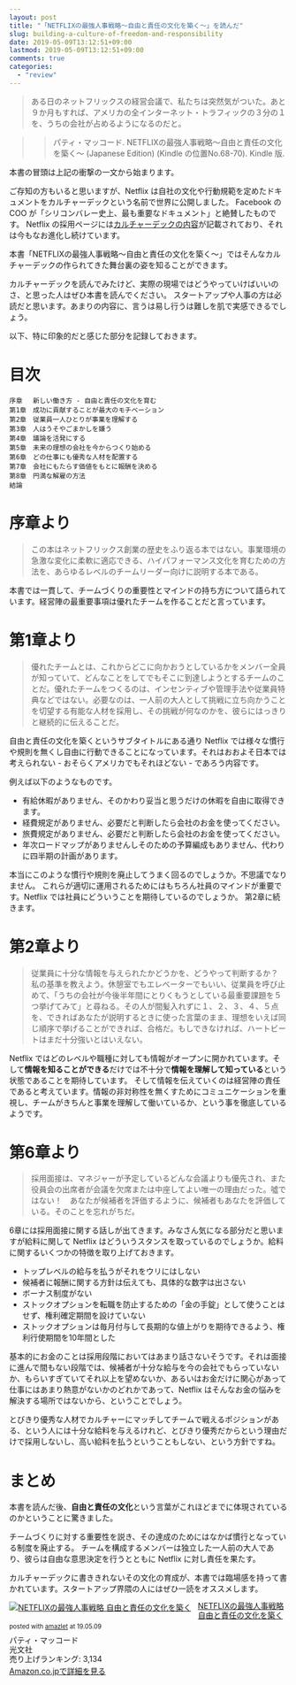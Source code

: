 ```yaml
---
layout: post
title: "「NETFLIXの最強人事戦略～自由と責任の文化を築く～」を読んだ"
slug: building-a-culture-of-freedom-and-responsibility
date: 2019-05-09T13:12:51+09:00
lastmod: 2019-05-09T13:12:51+09:00
comments: true
categories:
  - "review"
---
```


> ある日のネットフリックスの経営会議で、私たちは突然気がついた。あと９か月もすれば、アメリカの全インターネット・トラフィックの３分の１を、うちの会社が占めるようになるのだと。

> > パティ・マッコード. NETFLIXの最強人事戦略～自由と責任の文化を築く～ (Japanese Edition) (Kindle の位置No.68-70). Kindle 版.

本書の冒頭は上記の衝撃の一文から始まります。

ご存知の方もいると思いますが、Netflix は自社の文化や行動規範を定めたドキュメントをカルチャーデックという名前で世界に公開しました。
Facebook の COO が「シリコンバレー史上、最も重要なドキュメント」と絶賛したものです。
Netflix の採用ページには[カルチャーデックの内容](https://jobs.netflix.com/culture)が記載されており、それは今もなお進化し続けています。

本書「NETFLIXの最強人事戦略～自由と責任の文化を築く～」ではそんなカルチャーデックの作られてきた舞台裏の姿を知ることができます。

カルチャーデックを読んでみたけど、実際の現場ではどうやっていけばいいのさ、と思った人はぜひ本書を読んでください。
スタートアップや人事の方は必読だと思います。あまりの内容に、言うは易し行うは難しを肌で実感できるでしょう。

以下、特に印象的だと感じた部分を記録しておきます。

# 目次

```
序章　 新しい働き方 - 自由と責任の文化を育む
第1章　成功に貢献することが最大のモチベーション
第2章　従業員一人ひとりが事業を理解する
第3章　人はうそやごまかしを嫌う
第4章　議論を活発にする
第5章　未来の理想の会社を今からつくり始める
第6章　どの仕事にも優秀な人材を配置する
第7章　会社にもたらす価値をもとに報酬を決める
第8章　円満な解雇の方法
結論
```

# 序章より

> この本はネットフリックス創業の歴史をふり返る本ではない。事業環境の急激な変化に柔軟に適応できる、ハイパフォーマンス文化を育むための方法を、あらゆるレベルのチームリーダー向けに説明する本である。

本書では一貫して、チームづくりの重要性とマインドの持ち方について語られています。経営陣の最重要事項は優れたチームを作ることだと言っています。

# 第1章より

> 優れたチームとは、これからどこに向かおうとしているかをメンバー全員が知っていて、どんなことをしてでもそこに到達しようとするチームのことだ。優れたチームをつくるのは、インセンティブや管理手法や従業員特典などではない。必要なのは、一人前の大人として挑戦に立ち向かうことを切望する有能な人材を採用し、その挑戦が何なのかを、彼らにはっきりと継続的に伝えることだ。

自由と責任の文化を築くというサブタイトルにある通り Netflix では様々な慣行や規則を無くし自由に行動できることになっています。それはおおよそ日本では考えられない - おそらくアメリカでもそれほどない - であろう内容です。

例えば以下のようなものです。

- 有給休暇がありません、そのかわり妥当と思うだけの休暇を自由に取得できます。
- 経費規定がありません、必要だと判断したら会社のお金を使ってください。
- 旅費規定がありません、必要だと判断したら会社のお金を使ってください。
- 年次ロードマップがありませんしそのための予算編成もありません、代わりに四半期の計画があります。

本当にこのような慣行や規則を廃止してうまく回るのでしょうか。不思議でなりません。
これらが適切に運用されるためにはもちろん社員のマインドが重要です。Netflix では社員にどういうことを期待しているのでしょうか。
第2章に続きます。

# 第2章より

> 従業員に十分な情報を与えられたかどうかを、どうやって判断するか？　私の基準を教えよう。休憩室でもエレベーターでもいい、従業員を呼び止めて、「うちの会社が今後半年間にとりくもうとしている最重要課題を５つ挙げてみて」と尋ねる。その人が間髪入れずに１、２、３、４、５点を、できればあなたが説明するときに使った言葉のまま、理想をいえば同じ順序で挙げることができれば、合格だ。もしできなければ、ハートビートはまだ十分強いとはいえない。

Netflix ではどのレベルや職種に対しても情報がオープンに開かれています。そして**情報を知ることができる**だけでは不十分で**情報を理解して知っている**という状態であることを期待しています。
そして情報を伝えていくのは経営陣の責任であると考えています。情報の非対称性を無くすためにコミュニケーションを重視し、チームがきちんと事業を理解して働いているか、という事を徹底しているようです。

# 第6章より

> 採用面接は、マネジャーが予定しているどんな会議よりも優先され、また役員会の出席者が会議を欠席または中座してよい唯一の理由だった。噓ではない！　あなたが候補者を評価するように、候補者もあなたを評価している。そのことを忘れがちだ。

6章には採用面接に関する話しが出てきます。みなさん気になる部分だと思いますが給料に関して Netflix はどういうスタンスを取っているのでしょうか。給料に関するいくつかの特徴を取り上げておきます。

- トップレベルの給与を払うがそれをウリにはしない
- 候補者に報酬に関する方針は伝えても、具体的な数字は出さない
- ボーナス制度がない
- ストックオプションを転職を防止するための「金の手錠」として使うことはせず、権利確定期間を設けていない
- ストックオプションは毎月付与して長期的な値上がりを期待できるよう、権利行使期間を10年間とした

基本的にお金のことは採用段階においてはあまり話さないそうです。それは面接に進んで間もない段階では、候補者が十分な給与を今の会社でもらっていないか、もらいすぎていてそれ以上を望めないか、あるいはお金だけに関心があって仕事にはあまり熱意がないかのどれかであって、Netflix はそんなお金の悩みを解決する場所ではないから、ということでしょう。

とびきり優秀な人材でカルチャーにマッチしてチームで戦えるポジションがある、という人には十分な給料を与えるけれど、とびきり優秀だからという理由だけで採用しないし、高い給料を払うということもしない、という方針ですね。

# まとめ

本書を読んだ後、**自由と責任の文化**という言葉がこれほどまでに体現されているのかということに驚きました。

チームづくりに対する重要性を説き、その達成のためにはなかば慣行となっている制度を廃止する。
チームを構成するメンバーは独立した一人前の大人であり、彼らは自由な意思決定を行うとともに Netflix に対し責任を果たす。

カルチャーデックに書ききれないその文化の育成が、本書では臨場感を持って書かれています。スタートアップ界隈の人にはぜひ一読をオススメします。

<div class="amazlet-box" style="margin-bottom:0px;"><div class="amazlet-image" style="float:left;margin:0px 12px 1px 0px;"><a href="http://www.amazon.co.jp/exec/obidos/ASIN/4334962211/iriyaufo-22" name="amazletlink" target="_blank"><img src="https://images-fe.ssl-images-amazon.com/images/I/512WdBM%2BYhL._SL160_.jpg" alt="NETFLIXの最強人事戦略 自由と責任の文化を築く" style="border: none;" /></a></div><div class="amazlet-info" style="line-height:120%; margin-bottom: 10px"><div class="amazlet-name" style="margin-bottom:10px;line-height:120%"><a href="http://www.amazon.co.jp/exec/obidos/ASIN/4334962211/iriyaufo-22" name="amazletlink" target="_blank">NETFLIXの最強人事戦略 自由と責任の文化を築く</a><div class="amazlet-powered-date" style="font-size:80%;margin-top:5px;line-height:120%">posted with <a href="http://www.amazlet.com/" title="amazlet" target="_blank">amazlet</a> at 19.05.09</div></div><div class="amazlet-detail">パティ・マッコード <br />光文社 <br />売り上げランキング: 3,134<br /></div><div class="amazlet-sub-info" style="float: left;"><div class="amazlet-link" style="margin-top: 5px"><a href="http://www.amazon.co.jp/exec/obidos/ASIN/4334962211/iriyaufo-22" name="amazletlink" target="_blank">Amazon.co.jpで詳細を見る</a></div></div></div><div class="amazlet-footer" style="clear: left"></div></div>